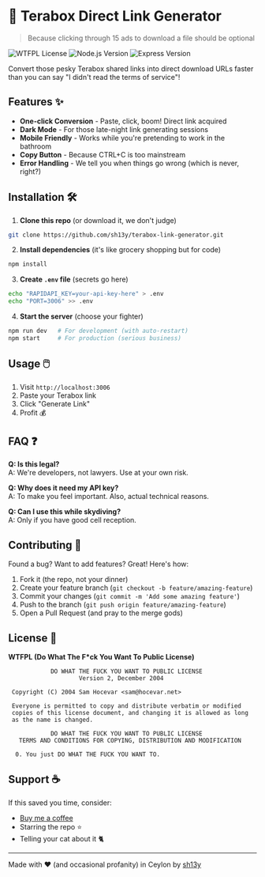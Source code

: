 # 🚀 Terabox Direct Link Generator

> Because clicking through 15 ads to download a file should be optional

![WTFPL License](https://img.shields.io/badge/License-WTFPL-brightgreen)
![Node.js Version](https://img.shields.io/badge/Node-%3E%3D%2018-blueviolet)
![Express Version](https://img.shields.io/badge/Express-4.x-orange)

Convert those pesky Terabox shared links into direct download URLs faster than you can say "I didn't read the terms of service"!

## Features ✨

- **One-click Conversion** - Paste, click, boom! Direct link acquired
- **Dark Mode** - For those late-night link generating sessions
- **Mobile Friendly** - Works while you're pretending to work in the bathroom
- **Copy Button** - Because CTRL+C is too mainstream
- **Error Handling** - We tell you when things go wrong (which is never, right?)

## Installation 🛠️

1. **Clone this repo** (or download it, we don't judge)
```bash
git clone https://github.com/sh13y/terabox-link-generator.git
```

2. **Install dependencies** (it's like grocery shopping but for code)
```bash
npm install
```

3. **Create `.env` file** (secrets go here)
```bash
echo "RAPIDAPI_KEY=your-api-key-here" > .env
echo "PORT=3006" >> .env
```

4. **Start the server** (choose your fighter)
```bash
npm run dev   # For development (with auto-restart)
npm start     # For production (serious business)
```

## Usage 🖱️

1. Visit `http://localhost:3006`
2. Paste your Terabox link
3. Click "Generate Link"
4. Profit 💰

## FAQ ❓

**Q: Is this legal?**  
A: We're developers, not lawyers. Use at your own risk.

**Q: Why does it need my API key?**  
A: To make you feel important. Also, actual technical reasons.

**Q: Can I use this while skydiving?**  
A: Only if you have good cell reception.

## Contributing 🤝

Found a bug? Want to add features? Great! Here's how:

1. Fork it (the repo, not your dinner)
2. Create your feature branch (`git checkout -b feature/amazing-feature`)
3. Commit your changes (`git commit -m 'Add some amazing feature'`)
4. Push to the branch (`git push origin feature/amazing-feature`)
5. Open a Pull Request (and pray to the merge gods)

## License 📜

**WTFPL (Do What The F*ck You Want To Public License)**

```
            DO WHAT THE FUCK YOU WANT TO PUBLIC LICENSE
                    Version 2, December 2004

 Copyright (C) 2004 Sam Hocevar <sam@hocevar.net>

 Everyone is permitted to copy and distribute verbatim or modified
 copies of this license document, and changing it is allowed as long
 as the name is changed.

            DO WHAT THE FUCK YOU WANT TO PUBLIC LICENSE
   TERMS AND CONDITIONS FOR COPYING, DISTRIBUTION AND MODIFICATION

  0. You just DO WHAT THE FUCK YOU WANT TO.
```

## Support ☕

If this saved you time, consider:
- [Buy me a coffee](https://www.buymeacoffee.com/sh13y)
- Starring the repo ⭐
- Telling your cat about it 🐈

---

Made with ❤️ (and occasional profanity) in Ceylon by [sh13y](https://github.com/sh13y)